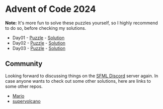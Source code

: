 # Advent of Code 2024

**Note:** It's more fun to solve these puzzles yourself, so I highly recommend to do so, before checking my solutions.

- Day01 - [Puzzle](https://adventofcode.com/2024/day/1) - [Solution](Day01/)
- Day02 - [Puzzle](https://adventofcode.com/2024/day/2) - [Solution](Day02/)
- Day03 - [Puzzle](https://adventofcode.com/2024/day/3) - [Solution](Day03/)

## Community

Looking forward to discussing things on the [SFML Discord](https://discord.gg/nr4X7Fh) server again.
In case anyone wants to check out some other solutions, here are links to some other repos.

- [Mario](https://github.com/MarioLiebisch/Advent-of-Code-2024)
- [supervolcano](https://github.com/danieljpetersen/aoc-2024)
